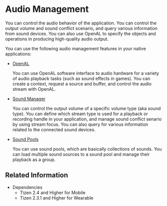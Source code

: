 # Audio Management


You can control the audio behavior of the application. You can control the output volume and sound conflict scenario, and query various information from sound devices. You can also use OpenAL to specify the objects and operations in producing high-quality audio output.

You can use the following audio management features in your native applications:

- [OpenAL](openal.md)

  You can use OpenAL software interface to audio hardware for a variety of audio playback tasks (such as sound effects in games). You can create a context, request a source and buffer, and control the audio stream with OpenAL.

- [Sound Manager](sound-manager.md)

  You can control the output volume of a specific volume type (aka sound type). You can define which stream type is used for a playback or recording handle in your application, and manage sound conflict senario by using stream focus. You can also query for various information related to the connected sound devices.

- [Sound Pools](sound-pool.md)

  You can use sound pools, which are basically collections of sounds. You can load multiple sound sources to a sound pool and manage their playback as a group.

## Related Information
- Dependencies
  - Tizen 2.4 and Higher for Mobile
  - Tizen 2.3.1 and Higher for Wearable
